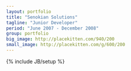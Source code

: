 ```yaml
---
layout: portfolio
title: "Senokian Solutions"
tagline: "Junior Developer"
period: "June 2007 - December 2008"
group: portfolio
big_image: http://placekitten.com/940/200
small_image: http://placekitten.com/g/600/200
---
```

{% include JB/setup %}

